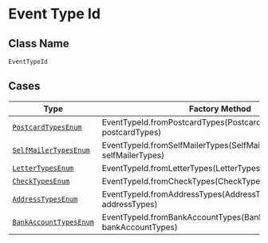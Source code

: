 
# Event Type Id

## Class Name

`EventTypeId`

## Cases

| Type | Factory Method |
|  --- | --- |
| [`PostcardTypesEnum`](../../../doc/models/postcard-types-enum.md) | EventTypeId.fromPostcardTypes(PostcardTypesEnum postcardTypes) |
| [`SelfMailerTypesEnum`](../../../doc/models/self-mailer-types-enum.md) | EventTypeId.fromSelfMailerTypes(SelfMailerTypesEnum selfMailerTypes) |
| [`LetterTypesEnum`](../../../doc/models/letter-types-enum.md) | EventTypeId.fromLetterTypes(LetterTypesEnum letterTypes) |
| [`CheckTypesEnum`](../../../doc/models/check-types-enum.md) | EventTypeId.fromCheckTypes(CheckTypesEnum checkTypes) |
| [`AddressTypesEnum`](../../../doc/models/address-types-enum.md) | EventTypeId.fromAddressTypes(AddressTypesEnum addressTypes) |
| [`BankAccountTypesEnum`](../../../doc/models/bank-account-types-enum.md) | EventTypeId.fromBankAccountTypes(BankAccountTypesEnum bankAccountTypes) |

